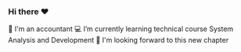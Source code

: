 ### Hi there ❤

🧮 I'm an accountant
💻 I’m currently learning technical course System Analysis and Development
🖤 I'm looking forward to this new chapter



